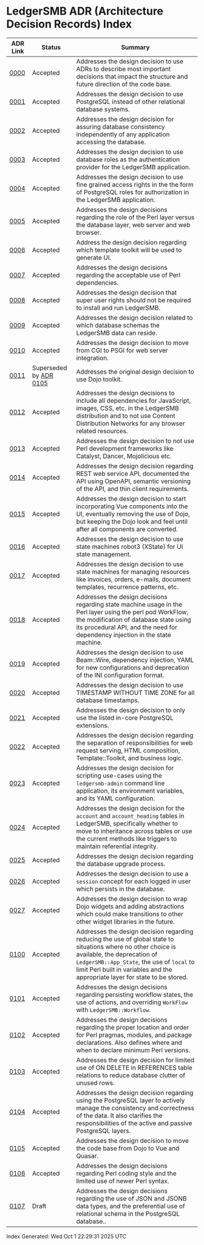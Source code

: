# LedgerSMB ADR (Architecture Decision Records) Index

| ADR Link | Status | Summary |
|-----|------|---------|
| [0000](./0000-use-of-architecture-decision-records.md) | Accepted | Addresses the design decision to use ADRs to describe  most important decisions that impact the structure and future direction of the code base.  |
| [0001](./0001-database-restricted-to-postgresql.md) | Accepted | Addresses the design decision to use PostgreSQL instead of other  relational database systems. |
| [0002](./0002-database-consistency-procedural-api.md) | Accepted | Addresses the design decision for assuring database consistency independently of any application accessing the database. |
| [0003](./0003-use-database-for-authn.md) | Accepted | Addresses the design decision to use database roles as the  authentication provider for the LedgerSMB application. |
| [0004](./0004-use-database-for-authz.md) | Accepted | Addresses the design decision to use fine grained access rights in the the form of PostgreSQL roles for authorization in the LedgerSMB application. |
| [0005](./0005-business-logic-in-database-and-UI-in-Perl.md) | Accepted | Addresses the design decisions regarding the role of the Perl layer versus the database layer, web server and web browser. |
| [0006](./0006-perl-ui-uses-template-toolkit.md) | Accepted | Address the design decision regarding which template toolkit will be used to generate UI. |
| [0007](./0007-use-of-perl-dependencies.md) | Accepted | Addresses the design decisions regarding the acceptable use of Perl dependencies. |
| [0008](./0008-schema-installable-by-database-owner.md) | Accepted | Addresses the design decision that super user rights should not be required to install and run LedgerSMB. |
| [0009](./0009-schema-must-be-configurable.md) | Accepted | Addresses the design decision related to which database schemas the LedgerSMB data can reside. |
| [0010](./0010-move-to-psgi-from-cgi-for-server-integration.md) | Accepted | Addresses the design decision to move from CGI to PSGI for web server integration. |
| [0011](./0011-use-Dojo-Toolkit-for-active-UI.md) | Superseded by [ADR 0105](./0105-change-ui-from-dojo-to-quasar.md) | Addresses the original design decision to use Dojo toolkit. |
| [0012](./0012-no-cdn-for-javascript-dependencies.md) | Accepted | Addresses the design decisions to include all dependencies for JavaScript,  images, CSS, etc. in the LedgerSMB distribution and to not use Content  Distribution Networks for any browser related resources. |
| [0013](./0013-no-use-of-web-framework-dancer.md) | Accepted | Addresses the design decision to not use Perl development frameworks like Catalyst, Dancer, Mojolicious etc. |
| [0014](./0014-rest-api-not-using-jsonapi.md) | Accepted | Addresses the design decision regarding REST web service API, documented the API  using OpenAPI, semantic versioning of the API, and thin client requirements.  |
| [0015](./0015-js-spa-client-using-vue.md) | Accepted | Addresses the design decision to start incorporating Vue components into the UI, eventually removing the use of Dojo, but keeping the Dojo look and feel until after all components are converted. |
| [0016](./0016-state-machines-for-UI-state.md) | Accepted | Addresses the design decision to use state machines robot3 (XState) for UI state management. |
| [0017](./0017-state-machines-for-resource-state-management.md) | Accepted | Addresses the design decision to use state machines for managing resources like  invoices, orders, e-mails, document templates, recurrence patterns, etc. |
| [0018](./0018-resource-state-machine-engine-with-dependency-injection.md) | Accepted | Addresses the design decisions regarding state machine usage in the Perl layer using the perl pod WorkFlow, the modification of database state using its  procedural API, and the need for dependency injection in the state machine. |
| [0019](./0019-configuration-using-dependency-injection.md) | Accepted | Addresses the design decision to use Beam::Wire, dependency injection, YAML for new configurations and deprecation of the INI configuration format. |
| [0020](./0020-postgresql-timestamp-with-timezone.md) | Accepted | Addresses the design decision to use TIMESTAMP WITHOUT TIME ZONE for all database timestamps. |
| [0021](./0021-restricted-list-of-postgresql-extensions.md) | Accepted | Addresses the design decision to only use the listed in-core PostgreSQL  extensions. |
| [0022](./0022-perl-layer-only-glue-between-apache-and-pg.md) | Accepted | Addresses the design decision regarding the separation of responsibilities for web request serving, HTML composition, Template::Toolkit, and  business logic. |
| [0023](./0023-cli-application.md) | Accepted | Addresses the design decision for scripting use-cases using the `ledgersmb-admin` command line application, its environment variables, and its YAML configuration. |
| [0024](./0024-chart-of-accounts-schema.md) | Accepted | Addresses the design decision for the `account` and `account_heading`  tables in LedgerSMB, specifically whether to move to inheritance across tables  or use the current methods like triggers to maintain referential integrity. |
| [0025](./0025-incremental-database-upgrades.md) | Accepted | Addresses the design decision regarding the database upgrade process. |
| [0026](./0026-resource-locking-over-stateless-http.md) | Accepted | Addresses the design decision to use a `session` concept for each logged in user which persists in the database. |
| [0027](./0027-templating-with-custom-web-elements.md) | Accepted | Addresses the design decision to wrap Dojo widgets and adding abstractions which could make transitions to other other widget libraries in the future. |
| [0100](./0100-restrictions-on-use-of-global-state-and-localized-variables.md) | Accepted | Addresses the design decision regarding reducing the use of global state to situations where no other choice is available, the deprecation of  `LedgerSMB::App_State`, the use of `local` to limit Perl built in variables and the appropriate layer for state to be stored. |
| [0101](./0101-separating-concerns-between-persisters-actions.md) | Accepted | Addresses the design decisions regarding persisting workflow states, the use  of actions, and overriding `WorkFlow` with `LedgerSMB::Workflow`. |
| [0102](./0102-perl-pragmas-top-declarations.md) | Accepted | Addresses the design decisions regarding the proper location and order for Perl  pragmas, modules, and package declarations. Also defines where and when to  declare minimum Perl versions. |
| [0103](./0103-core-data-model-entity-deletion.md) | Accepted | Addresses the design decision for limited use of ON DELETE in REFERENCES  table relations to reduce database clutter of unused rows. |
| [0104](./0104-business-logic-in-perl.md) | Accepted | Addresses the design decision regarding using the PostgreSQL layer to  actively manage the consistency and correctness of the data. It also clarifies the responsibilities of the active and passive PostgreSQL layers. |
| [0105](./0105-change-ui-from-dojo-to-quasar.md) | Accepted | Addresses the design decision to move the code base from Dojo to Vue and Quasar. |
| [0106](./0106-coding-style-new-perl-syntax.md) | Accepted | Addresses the design decisions regarding Perl coding style and the limited use of newer Perl syntax. |
| [0107](./0107-using-postgresql-json-jsonb-data-type.md) | Draft | Addresses the design decisions regarding the use of JSON and JSONB data types, and the preferential use of relational schema in the PostgreSQL database.. |

Index Generated: Wed Oct  1 22:29:31 2025 UTC

